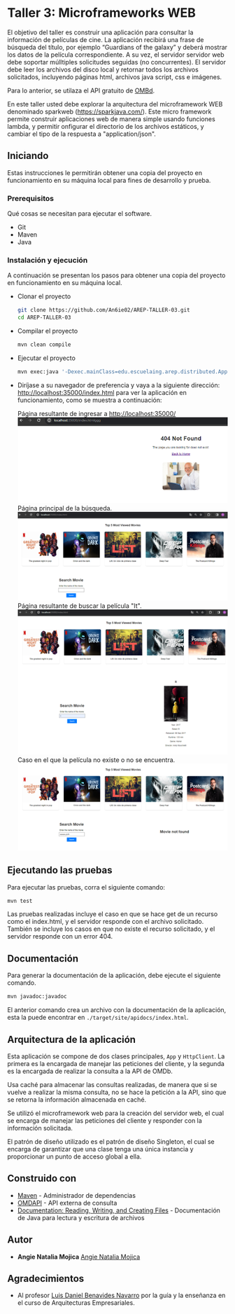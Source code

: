 # Taller 3: Microframeworks WEB

El objetivo del taller es construir una aplicación para consultar la información de películas de cine. La aplicación recibirá una frase de búsqueda del título, por ejemplo “Guardians of the galaxy” y deberá mostrar los datos de la película correspondiente. A su vez, el servidor servidor web debe soportar múlltiples solicitudes seguidas (no concurrentes). El servidor debe leer los archivos del disco local y retornar todos los archivos solicitados, incluyendo páginas html, archivos java script, css e imágenes.

Para lo anterior, se utilaza el API gratuito de [OMBd](https://www.omdbapi.com/).

En este taller usted debe explorar la arquitectura del microframework WEB denominado sparkweb (https://sparkjava.com/). Este micro framework permite construir aplicaciones web de manera simple usando funciones lambda, y permitir onfigurar el directorio de los archivos estáticos, y cambiar el tipo de la respuesta a "application/json".

## Iniciando

Estas instrucciones le permitirán obtener una copia del proyecto en funcionamiento en su máquina local para fines de desarrollo y prueba.

### Prerequisitos

Qué cosas se necesitan para ejecutar el software.

* Git
* Maven
* Java

### Instalación	y ejecución

A continuación se presentan los pasos para obtener una copia del proyecto en funcionamiento en su máquina local.

* Clonar el proyecto
    ```bash
    git clone https://github.com/An6ie02/AREP-TALLER-03.git
    cd AREP-TALLER-03
    ```
* Compilar el proyecto
    ```bash
    mvn clean compile
    ```
* Ejecutar el proyecto
    ```bash
    mvn exec:java '-Dexec.mainClass=edu.escuelaing.arep.distributed.App'
    ```
* Diríjase a su navegador de preferencia y vaya a la siguiente dirección: [http://localhost:35000/index.html](http://localhost:35000//index.html) para ver la aplicación en funcionamiento, como se muestra a continuación:

    Página resultante de ingresar a [http://localhost:35000/](http://localhost:35000/)\
    ![NotFound](./img/notFound.png)
    Página principal de la búsqueda.\
    ![index](./img/index.png)\
    Página resultante de buscar la película "It".\
    ![It](/img/it.png)\
    Caso en el que la película no existe o no se encuentra.\
    ![MovieNotInformation](./img/notExits.png)

## Ejecutando las pruebas

Para ejecutar las pruebas, corra el siguiente comando:

```bash
mvn test
```
Las pruebas realizadas incluye el caso en que se hace get de un recurso como el index.html, y el servidor responde con el archivo solicitado. También se incluye los casos en que no existe el recurso solicitado, y el servidor responde con un error 404. 

## Documentación

Para generar la documentación de la aplicación, debe ejecute el siguiente comando.

```bash
mvn javadoc:javadoc
```
El anterior comando crea un archivo con la documentación de la aplicación, esta la puede encontrar en `./target/site/apidocs/index.html`.

## Arquitectura de la aplicación

Esta aplicación se compone de dos clases principales, `App` y `HttpClient`. La primera es la encargada de manejar las peticiones del cliente, y la segunda es la encargada de realizar la consulta a la API de OMDb.

Usa caché para almacenar las consultas realizadas, de manera que si se vuelve a realizar la misma consulta, no se hace la petición a la API, sino que se retorna la información almacenada en caché.

Se utilizó el microframework web para la creación del servidor web, el cual se encarga de manejar las peticiones del cliente y responder con la información solicitada.

El patrón de diseño utilizado es el patrón de diseño Singleton, el cual se encarga de garantizar que una clase tenga una única instancia y proporcionar un punto de acceso global a ella.

## Construido con

* [Maven](https://maven.apache.org/) - Administrador de dependencias
* [OMDAPI](https://www.omdbapi.com) - API externa de consulta
* [Documentation: Reading, Writing, and Creating Files](https://docs.oracle.com/javase/tutorial/essential/io/file.html) - Documentación de Java para lectura y escritura de archivos

## Autor

* **Angie Natalia Mojica** [Angie Natalia Mojica](https://www.linkedin.com/in/angienataliamojica/)

## Agradecimientos

* Al profesor [Luis Daniel Benavides Navarro](https://www.linkedin.com/in/danielbenavides/) por la guía y la enseñanza en el curso de Arquitecturas Empresariales.
